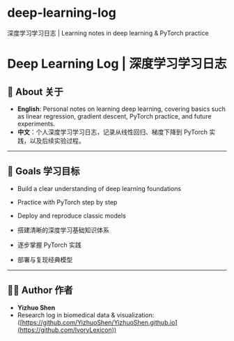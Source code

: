 # deep-learning-log
深度学习学习日志 | Learning notes in deep learning &amp; PyTorch practice
# Deep Learning Log | 深度学习学习日志

## 📌 About 关于
- **English**: Personal notes on learning deep learning, covering basics such as linear regression, gradient descent, PyTorch practice, and future experiments.  
- **中文**：个人深度学习学习日志，记录从线性回归、梯度下降到 PyTorch 实践，以及后续实验过程。  

---

## 🎯 Goals 学习目标
- Build a clear understanding of deep learning foundations  
- Practice with PyTorch step by step  
- Deploy and reproduce classic models  

- 搭建清晰的深度学习基础知识体系  
- 逐步掌握 PyTorch 实践  
- 部署与复现经典模型  

---

## 🧑‍💻 Author 作者
- **Yizhuo Shen**  
- Research log in biomedical data & visualization:([https://github.com/YizhuoShen/YizhuoShen.github.io](https://github.com/lvoryLexicon))  
